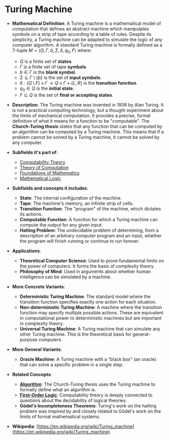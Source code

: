 # Turing Machine

- **Mathematical Definition**: A Turing machine is a mathematical model of computation that defines an abstract machine which manipulates symbols on a strip of tape according to a table of rules. Despite its simplicity, a Turing machine can be adapted to simulate the logic of any computer algorithm. A standard Turing machine is formally defined as a 7-tuple $M = \langle Q, \Gamma, b, \Sigma, \delta, q_0, F \rangle$ where:
    - $Q$ is a finite set of **states**.
    - $\Gamma$ is a finite set of tape **symbols**.
    - $b \in \Gamma$ is the **blank symbol**.
    - $\Sigma \subseteq \Gamma \setminus \{b\}$ is the set of **input symbols**.
    - $\delta: (Q \setminus F) \times \Gamma \to Q \times \Gamma \times \{L, R\}$ is the **transition function**.
    - $q_0 \in Q$ is the **initial state**.
    - $F \subseteq Q$ is the set of **final or accepting states**.

- **Description**: The Turing machine was invented in 1936 by Alan Turing. It is not a practical computing technology, but a thought experiment about the limits of mechanical computation. It provides a precise, formal definition of what it means for a function to be "computable". The **Church-Turing thesis** states that any function that can be computed by an algorithm can be computed by a Turing machine. This means that if a problem cannot be solved by a Turing machine, it cannot be solved by any computer.

- **Subfields it's part of**:
    - [Computability Theory](https://en.wikipedia.org/wiki/Computability_theory)
    - [Theory of Computation](https://en.wikipedia.org/wiki/Theory_of_computation)
    - [Foundations of Mathematics](https://en.wikipedia.org/wiki/Foundations_of_mathematics)
    - [Mathematical Logic](https://en.wikipedia.org/wiki/Mathematical_logic)

- **Subfields and concepts it includes**:
    - **State**: The internal configuration of the machine.
    - **Tape**: The machine's memory, an infinite strip of cells.
    - **Transition Function**: The "program" of the machine, which dictates its actions.
    - **Computable Function**: A function for which a Turing machine can compute the output for any given input.
    - **Halting Problem**: The undecidable problem of determining, from a description of an arbitrary computer program and an input, whether the program will finish running or continue to run forever.

- **Applications**:
    - **Theoretical Computer Science**: Used to prove fundamental limits on the power of computers. It forms the basis of complexity theory.
    - **Philosophy of Mind**: Used in arguments about whether human intelligence can be simulated by a machine.

- **More Concrete Variants**:
    - **Deterministic Turing Machine**: The standard model where the transition function specifies exactly one action for each situation.
    - **Non-deterministic Turing Machine**: A machine where the transition function may specify multiple possible actions. These are equivalent in computational power to deterministic machines but are important in complexity theory.
    - **Universal Turing Machine**: A Turing machine that can simulate any other Turing machine. This is the theoretical basis for general-purpose computers.

- **More General Variants**:
    - **Oracle Machine**: A Turing machine with a "black box" (an oracle) that can solve a specific problem in a single step.

- **Related Concepts**:
    - **[Algorithm](../../computer_science/algorithms_and_data_structures/algorithm.md)**: The Church-Turing thesis uses the Turing machine to formally define what an algorithm is.
    - **[First-Order Logic](../logic/first_order_logic.md)**: Computability theory is deeply connected to questions about the decidability of logical theories.
    - **Gödel's Incompleteness Theorems**: Turing's work on the halting problem was inspired by and closely related to Gödel's work on the limits of formal mathematical systems.

- **Wikipedia**: [https://en.wikipedia.org/wiki/Turing_machine](https://en.wikipedia.org/wiki/Turing_machine)
